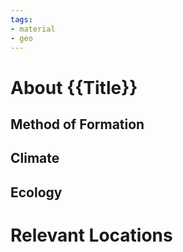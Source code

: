 ```yaml
---
tags:
- material
- geo
---
```

# About {{Title}}

## Method of Formation



## Climate



## Ecology



# Relevant Locations



